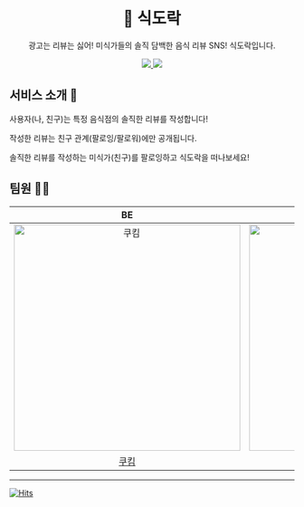 <h1 align="middle">🍱 식도락</h1>

<p align="middle">광고는 리뷰는 싫어! 미식가들의 솔직 담백한 음식 리뷰 SNS! 식도락입니다.</p>

<div align="center">
    <p dir="auto">
        <a href="https://kukim.notion.site/57d3b9e3bce0462da756284f0fb2060b">
            <img src="https://img.shields.io/badge/Project Docs-000000?style=flat&logo=notion&logoColor=white">
        </a>
        <a href="https://github.com/jjik-muk/sikdorak/wiki">
            <img src="https://img.shields.io/badge/GitHub Wiki-a151d6?style=flat&logo=Github&logoColor=white">
        </a>
    </p>
</div>

## 서비스 소개 📝


사용자(나, 친구)는 특정 음식점의 솔직한 리뷰를 작성합니다!

작성한 리뷰는 친구 관계(팔로잉/팔로워)에만 공개됩니다.

솔직한 리뷰를 작성하는 미식가(친구)를 팔로잉하고 식도락을 떠나보세요!


## 팀원 🤼‍♀️

| BE | BE | BE  | FE | FE |
| :-----: | :-----: | :-----:  | :-----: | :-----:  |
| <img src="https://avatars.githubusercontent.com/u/57086195?v=4" width=400px alt="쿠킴"/>  | <img src="https://avatars.githubusercontent.com/u/45728407?v=4" width=400px alt="Jay"/>  | <img src="https://avatars.githubusercontent.com/u/57708971?v=4" width=400px alt="포키"/>   | <img src="https://avatars.githubusercontent.com/u/47478821?v=4" width=400px alt="럼카"/>  | <img src="https://avatars.githubusercontent.com/u/87521172?v=4" width=400px alt="호이"/>  |
| [쿠킴](https://github.com/ku-kim) | [Jay](https://github.com/jinan159)  | [포키](https://github.com/seokho-ham)   | [럼카](https://github.com/yongseongjeon) | [호이](https://github.com/youryu0212) |

---


[![Hits](https://hits.seeyoufarm.com/api/count/incr/badge.svg?url=https%3A%2F%2Fgithub.com%2Fjjik-muk%2Fsikdorak&count_bg=%2379C83D&title_bg=%23555555&icon=&icon_color=%23E7E7E7&title=hits&edge_flat=false)](https://hits.seeyoufarm.com)